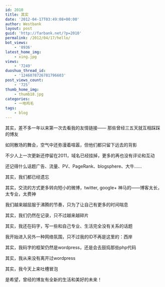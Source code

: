```yaml
---
id: 2010
title: 其实
date: '2012-04-17T03:49:08+00:00'
author: Westbank
layout: post
guid: 'http://farbank.net/?p=2010'
permalink: /2012/04/17/hello/
bot_views:
    - '8936'
latest_home_img:
    - xing.jpg
views:
    - '7249'
duoshuo_thread_id:
    - '1246078726781796603'
post_views_count:
    - '725'
thumb_home_img:
    - thumb18.jpg
categories:
    - 一地鸡毛
tags:
    - blog
---
```


其实，差不多一年以来第一次去看我的友情链接—— 那些曾经三五天就互相踩踩的博友

如同散场的舞会，空气中还弥漫着喧嚣，但他们都只留下远去的背影

不少人上一次更新还停留在2011，域名已经挂掉，更多的再也没有评论和互动

还记得什么话题广告、流量、PV、PageRank、blogsphere、大牛……

其实，我们都已经遗忘

其实，交流的方式更多转向短小的微博，twitter, google+ 神马的——博客太长，太专业，太费神

我们越来越屈服于沸腾的节奏，只为了让自己有更多的时间喘息

其实，我们仍然在记录，只不过越来越碎片

其实，我还在码字，写一些和自己专业、生活完全没有关系的话题

我开始进入另外一种网络氛围，只不过我的ID不再是这里的：西岸

其实，我码字的框架仍然是wordpress，还是会去鼓捣那些php代码

其实，我从来没有离开过wordpress

其实，我今天上来吐槽冒泡

是希望，曾经的博友有全新的生活和美好的未来！
